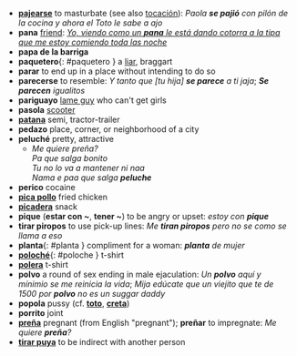 - [**pajearse**](https://diccionariolibre.com/definicion/pajearse) to masturbate (see also [tocación](#tocacion)): _Paola **se pajió** con pilón de la cocina y ahora el Toto le sabe a ajo_
- **pana** [friend](https://diccionariolibre.com/definicion/pana): [_Yo, viendo como un **pana** le está dando cotorra a la tipa que me estoy comiendo toda las noche_](https://www.instagram.com/reel/CqBl6fkDQyD)
- **papa de la barriga**
- **paquetero**{: #paquetero } a [liar](https://www.asale.org/damer/paquetero), braggart
- **parar** to end up in a place without intending to do so
- **parecerse** to resemble: _Y tanto que [tu hija] **se parece** a ti jaja_; _**Se parecen** igualitos_
- **pariguayo** [lame guy](https://diccionariolibre.com/definicion/Pariguayo) who can't get girls
- **pasola** [scooter](https://diccionariolibre.com/definicion/pasola)
- [**patana**](https://www.asale.org/damer/patana) semi, tractor-trailer
- **pedazo** place, corner, or neighborhood of a city
- **peluché** pretty, attractive
    - _Me quiere preña?<br/>Pa que salga bonito<br/>Tu no lo va a mantener ni naa<br/>Nama e paa que salga **peluche**_
- **perico** cocaine
- [**pica pollo**](https://diccionariolibre.com/definicion/pica-pollo) fried chicken
- [**picadera**](https://www.asale.org/damer/picadera) snack
- **pique** (**estar con ~**, **tener ~**) to be angry or upset: _estoy con **pique**_
- **tirar piropos** to use pick-up lines: _Me **tiran piropos** pero no se como se llama a eso_
- **planta**{: #planta } compliment for a woman: ***planta** de mujer*
- [**poloché**](https://www.asale.org/damer/poloche){: #poloche } t-shirt
- [**polera**](https://www.asale.org/damer/polera) t-shirt
- **polvo** a round of sex ending in male ejaculation: _Un **polvo** aquí y mínimio se me reinicia la vida_; _Mija edúcate que un viejito que te de 1500 por **polvo** no es un suggar daddy_
- **popola** pussy (cf. [**toto**](#toto), [**creta**](#creta))
- **porrito** joint
- [**preña**](https://diccionariolibre.com/definicion/pre%C3%B1a) pregnant (from English "pregnant"); **preñar** to impregnate: _Me quiere **preña**?_
- [**tirar puya**](https://diccionariolibre.com/definicion/tirar-puyas) to be indirect with another person
